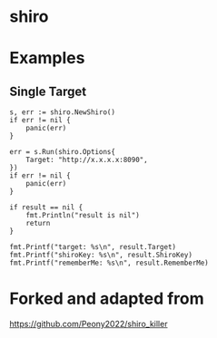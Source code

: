 # shiro


# Examples

## Single Target

```
s, err := shiro.NewShiro()
if err != nil {
    panic(err)
}

err = s.Run(shiro.Options{
    Target: "http://x.x.x.x:8090",
})
if err != nil {
    panic(err)
}

if result == nil {
    fmt.Println("result is nil")
    return
}

fmt.Printf("target: %s\n", result.Target)
fmt.Printf("shiroKey: %s\n", result.ShiroKey)
fmt.Printf("rememberMe: %s\n", result.RememberMe)
```


# Forked and adapted from
https://github.com/Peony2022/shiro_killer